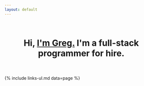 ```yaml
---
layout: default
---
```


<header>
  <nav>&nbsp;</nav>

  <h1>Hi, <a href="/me">I'm Greg.</a> I'm a full-stack programmer for hire.</h1>
</header>

<section markdown="1">
{% include links-ul.md data=page %}
</section>
